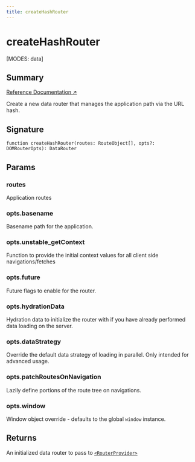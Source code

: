 ```yaml
---
title: createHashRouter
---
```


# createHashRouter

<!--
⚠️ ⚠️ IMPORTANT ⚠️ ⚠️ 

Thank you for helping improve our documentation!

This file is auto-generated from the JSDoc comments in the source
code, so please edit the JSDoc comments in the file below and this
file will be re-generated once those changes are merged.

https://github.com/remix-run/react-router/blob/main/packages/react-router/lib/dom/lib.tsx
-->

[MODES: data]

## Summary

[Reference Documentation ↗](https://api.reactrouter.com/v7/functions/react_router.createHashRouter.html)

Create a new data router that manages the application path via the URL hash.

## Signature

```tsx
function createHashRouter(routes: RouteObject[], opts?: DOMRouterOpts): DataRouter
```

## Params

### routes

Application routes

### opts.basename

Basename path for the application.

### opts.unstable_getContext

Function to provide the initial context values for all client side navigations/fetches

### opts.future

Future flags to enable for the router.

### opts.hydrationData

Hydration data to initialize the router with if you have already performed
data loading on the server.

### opts.dataStrategy

Override the default data strategy of loading in parallel.
Only intended for advanced usage.

### opts.patchRoutesOnNavigation

Lazily define portions of the route tree on navigations.

### opts.window

Window object override - defaults to the global `window` instance.

## Returns

An initialized data router to pass to [`<RouterProvider>`](../data-routers/RouterProvider)

